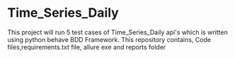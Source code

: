 # Time_Series_Daily

This project will run 5 test cases of Time_Series_Daily api's which is written using python behave BDD Framework.
This repository contains, Code files,requirements.txt file, allure exe and reports folder
